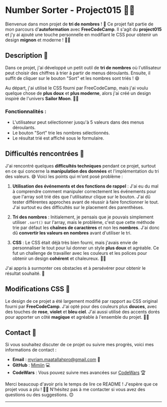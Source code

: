# Number Sorter - Project015 🌸✨

Bienvenue dans mon projet de **tri de nombres** ! 🎉 Ce projet fait partie de mon parcours d'**autoformation** avec **FreeCodeCamp**. Il s'agit du **project015** et j'y ai ajouté une touche personnelle en modifiant le CSS pour obtenir un design **mignon** et moderne ! 🌙✨

## Description 💖

Dans ce projet, j'ai développé un petit outil de **tri de nombres** où l'utilisateur peut choisir des chiffres à trier à partir de menus déroulants. Ensuite, il suffit de cliquer sur le bouton "Sort" et les nombres sont triés ! 😄

Au départ, j'ai utilisé le CSS fourni par FreeCodeCamp, mais j'ai voulu quelque chose de **plus doux** et **plus moderne**, alors j'ai créé un design inspiré de l'univers **Sailor Moon**. 🌸🌟

### Fonctionnalités :
- L'utilisateur peut sélectionner jusqu'à 5 valeurs dans des menus déroulants.
- Le bouton "Sort" trie les nombres sélectionnés.
- Le résultat trié est affiché sous le formulaire.

## Difficultés rencontrées 🧐

J'ai rencontré quelques **difficultés techniques** pendant ce projet, surtout en ce qui concerne la **manipulation des données** et l'implémentation du tri des valeurs. 😅 Voici les points qui m'ont posé problème :

1. **Utilisation des événements et des fonctions de rappel** : J'ai eu du mal à comprendre comment manipuler correctement les événements pour que l'array soit trié dès que l'utilisateur clique sur le bouton. J'ai dû tester différentes approches avant de réussir à faire fonctionner le tout. J'ai surtout eu des difficultés sur le placement des parenthèses.

2. **Tri des nombres** : Initialement, je pensais que je pouvais simplement utiliser `.sort()` sur l'array, mais le problème, c'est que cette méthode trie par défaut les **chaînes de caractères** et non les **nombres**. J'ai donc dû **convertir les valeurs en nombres** avant d'utiliser le tri.

3. **CSS** : Le CSS était déjà très bien fourni, mais j'avais envie de personnaliser le tout pour lui donner un style **plus doux** et agréable. Ce fut un challenge de travailler avec les couleurs et les polices pour obtenir un design **cohérent** et chaleureux. 🌈💫

J'ai appris à surmonter ces obstacles et à persévérer pour obtenir le résultat souhaité. 💪

## Modifications CSS 🎨

Le design de ce projet a été largement modifié par rapport au CSS original fourni par **FreeCodeCamp**. J'ai opté pour des couleurs plus **douces**, avec des touches de **rose**, **violet** et **bleu ciel**. J'ai aussi utilisé des accents dorés pour apporter un côté **magique** et agréable à l'ensemble du projet. 🌸✨

## Contact 🌟

Si vous souhaitez discuter de ce projet ou suivre mes progrès, voici mes informations de contact :

- **Email** : myriam.maatallahpro@gmail.com 📧
- **GitHub** : [Mimiin](https://github.com/Mimiin) 💻
- **CodeWars** : Vous pouvez suivre mes avancées sur [CodeWars](https://www.codewars.com/users/Mimiin) 🏆

Merci beaucoup d'avoir pris le temps de lire ce README ! J'espère que ce projet vous a plu ! 💖🌸 N'hésitez pas à me contacter si vous avez des questions ou des suggestions. 😊

---


